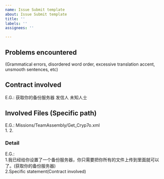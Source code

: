 ```yaml
---
name: Issue Submit template
about: Issue Submit template
title: ''
labels: ''
assignees: ''

---
```


## Problems encountered  

(Grammatical errors, disordered word order, excessive translation accent, unsmooth sentences, etc)  


## Contract involved  

E.G.: 获取你的备份服务器 发信人 未知人士  


## Involved Files (Specific path)  

E.G.: Missions/TeamAssembly/Get_Cryp7o.xml  
1. 
2. 

### Detail  

E.G.:  
1.我已经给你设置了一个备份服务器，你只需要把你所有的文件上传到里面就可以了。(获取你的备份服务器)  
2.Specific statement(Contract involved)  
